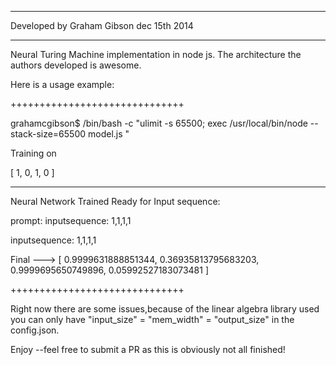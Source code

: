-----

Developed by Graham Gibson dec 15th 2014

-----

Neural Turing Machine implementation in node js. The architecture the authors developed is awesome. 

Here is a usage example:

++++++++++++++++++++++++++++++

 grahamcgibson$ /bin/bash -c "ulimit -s 65500; exec /usr/local/bin/node --stack-size=65500 model.js "

Training on 

[ 1, 0, 1, 0 ]


-------
Neural Network Trained Ready for Input sequence: 

prompt: inputsequence: 1,1,1,1


  inputsequence: 1,1,1,1


Final ---> [ 0.9999631888851344,
  0.36935813795683203,
  0.9999695650749896,
  0.05992527183073481 ]

++++++++++++++++++++++++++++++

Right now there are some issues,because of the linear algebra library used you can only have 
"input_size" = "mem_width" = "output_size" in the config.json. 

Enjoy --feel free to submit a PR as this is obviously not all finished!